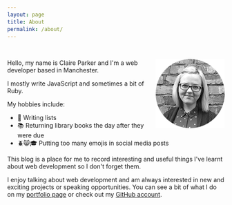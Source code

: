 ```yaml
---
layout: page
title: About
permalink: /about/
---
```


[<i class="fa fa-instagram about-icon"></i>](https://instagram.com/flynner__ "Instagram")&nbsp;&nbsp;[<i class="fa fa-twitter about-icon"></i>](https://twitter.com/ClaireParkerPen "Twitter")&nbsp;&nbsp;[<i class="fa fa-linkedin-square about-icon"></i>](http://uk.linkedin.com/in/claireparker2 "LinkedIn")&nbsp;&nbsp;[<i class="fa fa-github about-icon"></i>](https://github.com/claireparker "GitHub")

<div style="float: right"><img src="/assets/claire.png" alt="Smirking Claire" /></div>

Hello, my name is Claire Parker and I'm a web developer based in Manchester.

I mostly write JavaScript and sometimes a bit of Ruby.

My hobbies include:

* :bookmark_tabs: Writing lists
* :books: Returning library books the day after they were due
* :beetle::smile_cat::mortar_board: Putting too many emojis in social media posts

This blog is a place for me to record interesting and useful things I've learnt about web development so I don't forget them.

I enjoy talking about web development and am always interested in new and exciting projects or speaking opportunities. You can see a bit of what I do on my [portfolio page](http://www.claireparker-pen.com/portfolio/ "my portfolio") or check out my [GitHub account](https://github.com/claireparker "GitHub").
